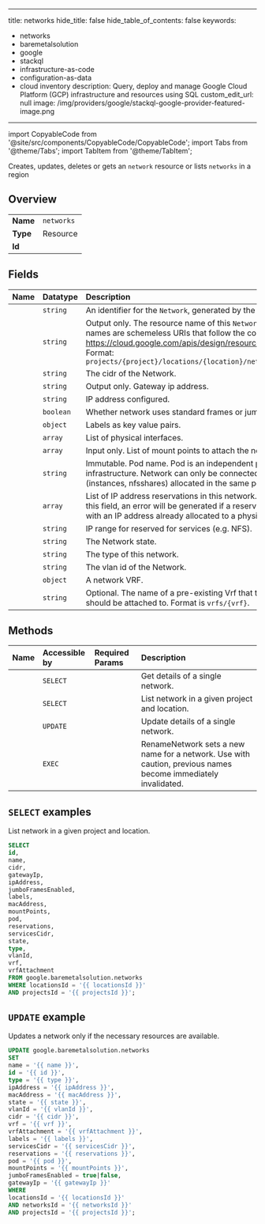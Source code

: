 
---
title: networks
hide_title: false
hide_table_of_contents: false
keywords:
  - networks
  - baremetalsolution
  - google
  - stackql
  - infrastructure-as-code
  - configuration-as-data
  - cloud inventory
description: Query, deploy and manage Google Cloud Platform (GCP) infrastructure and resources using SQL
custom_edit_url: null
image: /img/providers/google/stackql-google-provider-featured-image.png
---

import CopyableCode from '@site/src/components/CopyableCode/CopyableCode';
import Tabs from '@theme/Tabs';
import TabItem from '@theme/TabItem';

Creates, updates, deletes or gets an <code>network</code> resource or lists <code>networks</code> in a region

## Overview
<table><tbody>
<tr><td><b>Name</b></td><td><code>networks</code></td></tr>
<tr><td><b>Type</b></td><td>Resource</td></tr>
<tr><td><b>Id</b></td><td><CopyableCode code="google.baremetalsolution.networks" /></td></tr>
</tbody></table>

## Fields
| Name | Datatype | Description |
|:-----|:---------|:------------|
| <CopyableCode code="id" /> | `string` | An identifier for the `Network`, generated by the backend. |
| <CopyableCode code="name" /> | `string` | Output only. The resource name of this `Network`. Resource names are schemeless URIs that follow the conventions in https://cloud.google.com/apis/design/resource_names. Format: `projects/{project}/locations/{location}/networks/{network}` |
| <CopyableCode code="cidr" /> | `string` | The cidr of the Network. |
| <CopyableCode code="gatewayIp" /> | `string` | Output only. Gateway ip address. |
| <CopyableCode code="ipAddress" /> | `string` | IP address configured. |
| <CopyableCode code="jumboFramesEnabled" /> | `boolean` | Whether network uses standard frames or jumbo ones. |
| <CopyableCode code="labels" /> | `object` | Labels as key value pairs. |
| <CopyableCode code="macAddress" /> | `array` | List of physical interfaces. |
| <CopyableCode code="mountPoints" /> | `array` | Input only. List of mount points to attach the network to. |
| <CopyableCode code="pod" /> | `string` | Immutable. Pod name. Pod is an independent part of infrastructure. Network can only be connected to the assets (instances, nfsshares) allocated in the same pod. |
| <CopyableCode code="reservations" /> | `array` | List of IP address reservations in this network. When updating this field, an error will be generated if a reservation conflicts with an IP address already allocated to a physical server. |
| <CopyableCode code="servicesCidr" /> | `string` | IP range for reserved for services (e.g. NFS). |
| <CopyableCode code="state" /> | `string` | The Network state. |
| <CopyableCode code="type" /> | `string` | The type of this network. |
| <CopyableCode code="vlanId" /> | `string` | The vlan id of the Network. |
| <CopyableCode code="vrf" /> | `object` | A network VRF. |
| <CopyableCode code="vrfAttachment" /> | `string` | Optional. The name of a pre-existing Vrf that the network should be attached to. Format is `vrfs/{vrf}`. |

## Methods
| Name | Accessible by | Required Params | Description |
|:-----|:--------------|:----------------|:------------|
| <CopyableCode code="get" /> | `SELECT` | <CopyableCode code="locationsId, networksId, projectsId" /> | Get details of a single network. |
| <CopyableCode code="list" /> | `SELECT` | <CopyableCode code="locationsId, projectsId" /> | List network in a given project and location. |
| <CopyableCode code="patch" /> | `UPDATE` | <CopyableCode code="locationsId, networksId, projectsId" /> | Update details of a single network. |
| <CopyableCode code="rename" /> | `EXEC` | <CopyableCode code="locationsId, networksId, projectsId" /> | RenameNetwork sets a new name for a network. Use with caution, previous names become immediately invalidated. |

## `SELECT` examples

List network in a given project and location.

```sql
SELECT
id,
name,
cidr,
gatewayIp,
ipAddress,
jumboFramesEnabled,
labels,
macAddress,
mountPoints,
pod,
reservations,
servicesCidr,
state,
type,
vlanId,
vrf,
vrfAttachment
FROM google.baremetalsolution.networks
WHERE locationsId = '{{ locationsId }}'
AND projectsId = '{{ projectsId }}'; 
```

## `UPDATE` example

Updates a network only if the necessary resources are available.

```sql
UPDATE google.baremetalsolution.networks
SET 
name = '{{ name }}',
id = '{{ id }}',
type = '{{ type }}',
ipAddress = '{{ ipAddress }}',
macAddress = '{{ macAddress }}',
state = '{{ state }}',
vlanId = '{{ vlanId }}',
cidr = '{{ cidr }}',
vrf = '{{ vrf }}',
vrfAttachment = '{{ vrfAttachment }}',
labels = '{{ labels }}',
servicesCidr = '{{ servicesCidr }}',
reservations = '{{ reservations }}',
pod = '{{ pod }}',
mountPoints = '{{ mountPoints }}',
jumboFramesEnabled = true|false,
gatewayIp = '{{ gatewayIp }}'
WHERE 
locationsId = '{{ locationsId }}'
AND networksId = '{{ networksId }}'
AND projectsId = '{{ projectsId }}';
```
